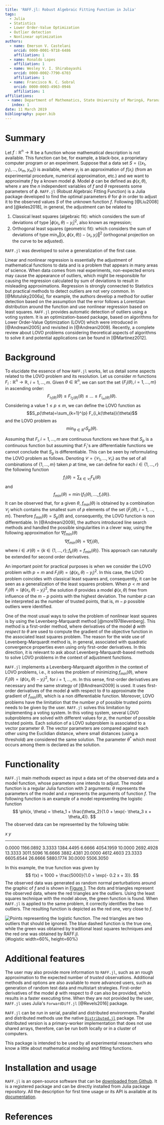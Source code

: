 ```yaml
---
title: 'RAFF.jl: Robust Algebraic Fitting Function in Julia'
tags:
  - Julia
  - Statistics
  - Lower Order-Value Optimization
  - Outlier detection
  - Nonlinear optimization
authors:
  - name: Emerson V. Castelani
    orcid: 0000-0001-9718-6486
    affiliation: 1
  - name: Ronaldo Lopes
    affiliation: 1
  - name: Wesley V. I. Shirabayashi
    orcid: 0000-0002-7790-6703	
    affiliation: 1
  - name: Francisco N. C. Sobral
    orcid: 0000-0003-4963-0946
    affiliation: 1
affiliations:
 - name: Department of Mathematics, State University of Maringá, Paraná, Brazil
   index: 1
date: 11 March 2019
bibliography: paper.bib
---
```


# Summary

Let $f : \mathbb{R}^n \to \mathbb{R}$ be a function whose mathematical
description is not available. This function can be, for example, a
black-box, a proprietary computer program or an experiment. Suppose
that a data set $S = \{(x_1, y_1), \dots, (x_m, y_m)\}$ is available,
where $y_i$ is an approximation of $f(x_i)$ (from an experimental
procedure, numerical approximation, etc.) and we want to approximate
$f$ by a known model $\phi$. Model $\phi$ can be defined as $\phi(x,
\theta)$, where $x$ are the $n$ independent variables of $f$ and
$\theta$ represents some parameters of $\phi$. ``RAFF.jl`` (Robust
Algebraic Fitting Function) is a Julia package developed to find the
optimal parameters $\theta$ for $\phi$ in order to adjust it to the
observed values $S$ of the unknown function $f$. Following [@Liu2008] and
[@keles2018], in general, the adjustment can be related to

1. Classical least squares (algebraic fit): which considers the sum of deviations of type
$\vert \phi(x_i, \theta) - y_i \vert^2$, also known as regression;
2. Orthogonal least squares (geometric fit): which considers the sum of deviations of type
$\min_x \Vert (x, \phi(x, \theta))-(x_i, y_i)\Vert^2$ (orthogonal projection on the
curve to be adjusted).

``RAFF.jl`` was developed to solve a generalization of the first case.

Linear and nonlinear regression is essentially the adjustment of
mathematical functions to data and is a problem that appears in many
areas of science. When data comes from real experiments, non-expected
errors may cause the appearance of outliers, which might be
responsible for causing the regression calculated by sum of deviations
to result in misleading approximations. Regression is strongly
connected to Statistics but practical methods to detect outliers are
not very common. In [@Motulsky2006a], for example, the authors develop
a method for outlier detection based on the assumption that the error
follows a Lorentzian distribution around the function and use
nonlinear regression based on least squares. ``RAFF.jl`` provides
automatic detection of outliers using a voting system. It is an
optimization-based package, based on algorithms for Lower Order-Value
Optimization (LOVO) which were introduced in [@Andreani2005] and
revisited in [@Andreani2009]. Recently, a complete review about LOVO problems considering 
theoretical aspects of algorithms to solve it and potential applications 
can be found in [@Martinez2012].

# Background

To elucidate the essence of how ``RAFF.jl`` works, let us detail some aspects related
to the LOVO problem and its resolution. Let us consider $m$ functions
$F_i:\mathbb{R}^n \rightarrow \mathbb{R}$, $i=1,...,m$. Given $\theta \in
\mathbb{R}^n$, we can sort the set $\{F_i(\theta),i=1,...,m\}$ in ascending
order:
$$
F_{i_1(\theta)}(\theta)\leq F_{i_2(\theta)}(\theta)\leq ...\leq
F_{i_m(\theta)}(\theta).
$$
Considering a value $1\leq p \leq m$, we can define the LOVO function as 
$$S_p(\theta)=\sum_{k=1}^{p} F_{i_k(\theta)}(\theta)$$
and the LOVO problem as 
$$\min_{\theta \in \mathbb{R}^{n}}S_p(\theta).$$

Assuming that $F_i, i=1,...,m$ are continuous functions we have that
$S_p$ is a continuous function but assuming that $F_i$'s are differentiable
functions we cannot conclude that $S_p$ is differentiable. This can be seen by
reformulating the LOVO problem as follows. Denoting 
$\mathcal{C}=\{\mathcal{C}_1,...,\mathcal{C}_r\}$ as the set of all
combinations of $\{1,...,m\}$ taken $p$ at time, we can define for each $i\in
\{1,...,r\}$ the following function
$$f_i(\theta)=\sum_{k\in \mathcal{C}_i} F_k(\theta)$$
and 
$$f_{min}(\theta)=\min\{f_1(\theta),...,f_r(\theta)\}.$$
It can be observed that, for a given $\theta$, $f_{min}(\theta)$ is obtained by a combination $\mathcal{C}_j$ which contains the smallest sum of $p$ elements of the set $\{F_i(\theta),i=1,...,m\}$. Therefore $f_{\min}(\theta)=S_p(\theta)$ and, consequently,
the LOVO function is non differentiable. In
[@Andreani2009], the authors introduced line search methods and handled the possible 
singularities in a clever way, using the following approximation for $\nabla f_{min}(\theta)$
$$\nabla f_{min}(\theta)=\nabla f_i(\theta),$$ where $i \in \mathcal{I}
(\theta)=\{k \in \{1,...,r\};f_k(\theta)=f_{min}(\theta)\}$. This
approach can naturally be extended for second order derivatives.

An important point for practical purposes is when we consider the LOVO
problem with $p=m$ and $F_i(\theta)=(\phi(x_i,\theta)- y_i)^2$. In
this case, the LOVO problem coincides with classical least squares
and, consequently, it can be seen as a generalization of the least
squares problem. When $p < m$ and $F_i(\theta)=(\phi(x_i,\theta)-
y_i)^2$, the solution $\theta$ provides a model $\phi(x,\theta)$ free
from influence of the $m-p$ points with the highest deviation. The
number $p$ can be interpreted as the number of trusted points, that
is, $m - p$ possible outliers were identified.

One of the most usual ways to solve the problem of nonlinear least
squares is by using the Levenberg-Marquardt method
[@more1978levenberg]. This method is a first-order method, where
derivatives of the model $\phi$ *with respect to $\theta$* are used to
compute the gradient of the objective function in the associated least
squares problem. The reason for the wide use of Levenberg-Marquardt
method is, in general, associated with quadratic convergence
properties even using only first-order derivatives. In this direction,
it is relevant to ask about Levenberg-Marquardt-based methods to solve
LOVO problems in the context of adjustment functions.

``RAFF.jl`` implements a Levenberg-Marquardt algorithm in the context
of LOVO problems, i.e., it solves the problem of minimizing
$f_{min}(\theta)$, where $F_i(\theta)=(\phi(x_i,\theta)- y_i)^2$, for
$i = 1,\dots, m$. In this sense, first-order derivatives are necessary
and the same strategy of [@Andreani2009] is used. It uses first-order
derivatives of the model $\phi$ with respect to $\theta$ to
approximate the gradient of $f_{min}(\theta)$, which is a non
differentiable function. Moreover, LOVO problems have the limitation
that the number $p$ of possible trusted points needs to be given by
the user. ``RAFF.jl`` solves this limitation by implementing a voting
system. In this voting system, several LOVO subproblems are solved
with different values for $p$, the number of possible trusted
points. Each solution of a LOVO subproblem is associated to a vector
parameter $\theta$. The vector parameters are compared against each
other using the Euclidian distance, where small distances (using a
threshold) are considered the same solution. The parameter $\theta^*$
which most occurs among them is declared as the solution.

# Functionality

``RAFF.jl`` main methods expect as input a data set of the observed
data and a model function, whose parameters one intends to adjust. The
model function is a regular Julia function with 2 arguments: $\theta$
represents the parameters of the model and $x$ represents the
arguments of function $f$. The following function is an example of a
model representing the logistic function $$ \phi(x, \theta) =
\theta_1 + \frac{\theta_2}{1.0 + \exp(- \theta_3 x + \theta_4)}.
$$ The observed data can be represented by the following table:

 $x$        $y$
-------  ---------
 0.0000  1166.0892
 3.3333  1384.4495
 6.6666  4054.1959
10.0000  2692.4928
13.3333  3011.5096
16.6666  3882.4381
20.0000  4612.4603
23.3333  6605.6544
26.6666  5880.1774
30.0000  5506.3050
  
In this example, the true function was given by $$ f(x) = 1000 +
\frac{5000}{1.0 + \exp(- 0.2 x + 3)}. $$ The observed data was
generated as random normal perturbations around the graphic of $f$ and
is shown in [Figure 1](#logistic). The dots and triangles represent
the observed data, where the red triangles are the outliers. Using the
least squares technique with the model above, the green function is
found. When `RAFF.jl` is applied to the same problem, it correctly
identifies the two outliers. The resulting function is depicted as the
red one, very close to $f$.

![Points representing the logistic function. The red triangles are two outliers that should be ignored. The blue dashed function is the true one, while the green was obtained by traditional least squares techniques and the red one was obtained by `RAFF.jl`.](logistic.png){#logistic
width=60%, height=60%}

# Additional features

The user may also provide more information to ``RAFF.jl``, such as an
rough approximation to the expected number of *trusted*
observations. Additional methods and options are also available to
more advanced users, such as generation of random test data and
multistart strategies. First-order derivatives of the model $\phi$
with respect to $\theta$ can also be provided, which results in a
faster executing time. When they are not provided by the user,
``RAFF.jl`` uses Julia's ``ForwardDiff.jl`` [@Revels2016] package.

``RAFF.jl`` can be run in serial, parallel and distributed
environments.  Parallel and distributed methods use the native
[``Distributed.jl``](https://docs.julialang.org/en/v1.0/stdlib/Distributed/)
package. The distributed version is a primary-worker implementation that
does not use shared arrays, therefore, can be run both locally or in a
cluster of computers.

This package is intended to be used by all experimental researchers who know a
little about mathematical modeling and fitting functions.

# Installation and usage

``RAFF.jl`` is an open-source software that can be
[downloaded from Github](https://github.com/fsobral/RAFF.jl). It is a
registered package and can be directly installed from Julia package
repository. All the description for first time usage or its API is
available at its
[documentation](https://fsobral.github.io/RAFF.jl/stable/).

# References
